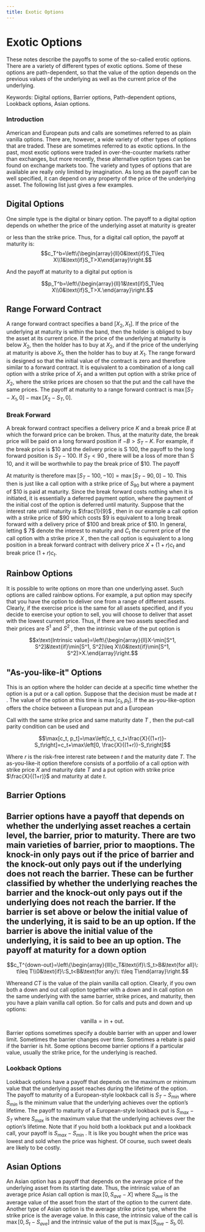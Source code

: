 ```yaml
---
title: Exotic Options
---
```

# Exotic Options

These notes describe the payoffs to some of the so-called erotic options. There are a variety of different types of exotic options. Some of these options are path-dependent,  so that the value of the option depends on the previous values of the underlying as well as the current price of the underlying.

Keywords: Digital options,  Barrier options,  Path-dependent options,  Lookback options,  Asian options.

### Introduction

American and European puts and calls are sometimes referred to as plain vanilla options. There are,  however,  a wide variety of other types of options that are traded. These are sometimes referred to as exotic options. In the past,  most exotic options were traded in over-the-counter markets rather than exchanges,  but more recently,  these alternative option types can be found on exchange markets too. The variety and types of options that are available are really only limited by imagination. As long as the payoff can be well specified,  it can depend on any property of the price of the underlying asset. The following list just gives a few examples.

## Digital Options

One simple type is the digital or binary option. The payoff to a digital option depends on whether the price of the underlying asset at maturity is greater

or less than the strike price. Thus,  for a digital call option,  the payoff at maturity is:
$$c_T^b=\left\{\begin{array}{ll}0&\text{if}S_T\leq X\\1&\text{if}S_T>X\end{array}\right.$$

And the payoff at maturity to a digital put option is

$$p_T^b=\left\{\begin{array}{ll}1&\text{if}S_T\leq X\\0&\text{if}S_T>X.\end{array}\right.$$

## Range Forward Contract

A range forward contract specifies a band $[X_{2},  X_{1}]$. If the price of the underlying at maturity is within the band,  then the holder is obliged to buy the asset at its current price. If the price of the underlying at maturity is below $X_{2}$,  then the holder has to buy at $X_{2}$,  and if the price of the underlying at maturity is above $X_{1}$,  then the holder has to buy at $X_{1}$. The range forward is designed so that the initial value of the contract is zero and therefore similar to a forward contract. It is equivalent to a combination of a long call option with a strike price of $X_{1}$ and a written put option with a strike price of $X_{2}$, where the strike prices are chosen so that the put and the call have the same prices. The payoff at maturity to a range forward contract is $\operatorname*{max}[S_{T}-X_{1},  0]-\operatorname*{max}[X_{2}-S_{T},  0]$.

### Break Forward

A break forward contract specifies a delivery price $K$ and a break price $B$ at which the forward price can be broken. Thus,  at the maturity date,  the break price will be paid on a long forward position if $-B>S_{T}-K$. For example,  if the break price is $\$10$ and the delivery price is S 100,  the payoff to the long forward position is $S_{T}-100$. If $S_{T}<90$ ,  there will be a loss of more than S 10,  and it will be worthwhile to pay the break price of $\$10$. The payoff

At maturity is therefore $\operatorname*{max}[S_{T}-100,  -10]=\operatorname*{max}[S_{T}-90,  0]-10$. This then is just like a call option with a strike price of $S_{ 90}$ but where a payment of $\$10$ is paid at maturity. Since the break forward costs nothing when it is initiated,  it is essentially a deferred payment option,  where the payment of the initial cost of the option is deferred until maturity. Suppose that the interest rate until maturity is $\frac{1}{9}$ ,  then in our example a call option with a strike price of $\$90$ which costs $\$9$ is equivalent to a long break forward with a delivery price of $\$100$ and break price of $\$10$. In general,  letting $ 7$ denote the interest to maturity and $C_{t}$ the current price of the call option with a strike price $X$ ,  then the call option is equivalent to a long position in a break forward contract with delivery price $X+(1+r) c_{t}$ and break price $(1+r) c_{t}$.

## Rainbow Options

It is possible to write options on more than one underlying asset. Such options are called rainbow options. For example,  a put option may specify that you have the option to deliver one from a range of different assets. Clearly,  if the exercise price is the same for all assets specified,  and if you decide to exercise your option to sell,  you will choose to deliver that asset with the lowest current price. Thus,  if there are two assets specified and their prices are $S^{1}$ and $S^{2}$ ,  then the intrinsic value of the put option is

$$x\text{Intrinsic value}=\left\{\begin{array}{ll}X-\min[S^1,  S^2]&\text{if}\min[S^1,  S^2]\leq X\\0&\text{if}\min[S^1,  S^2]>X.\end{array}\right.$$

## "As-you-like-it" Options

This is an option where the holder can decide at a specific time whether the option is a put or a call option. Suppose that the decision must be made at $t$ . The value of the option at this time is $\max[c_{t},  p_{t}]$. If the as-you-like-option offers the choice between a European put and a European

Call with the same strike price and same maturity date $T$ ,  then the put-call parity condition can be used and

$$\max[c_t,  p_t]=\max\left[c_t,  c_t+\frac{X}{(1+r)}-S_t\right]=c_t+\max\left[0,  \frac{X}{(1+r)}-S_t\right]$$

Where $r$ is the risk-free interest rate between $t$ and the maturity date $T$. The as-you-like-it option therefore consists of a portfolio of a call option with strike price $X$ and maturity date $T$ and a put option with strike price $\frac{X}{(1+r)}$ and maturity at date $t$.

## Barrier Options

## Barrier options have a payoff that depends on whether the underlying asset reaches a certain level,  the barrier,  prior to maturity. There are two main varieties of barrier,  prior to maoptions. The knock-in only pays out if the price of barrier and the knock-out only pays out if the underlying does not reach the barrier. These can be further classified by whether the underlying reaches the barrier and the knock-out only pays out if the underlying does not reach the barrier. If the barrier is set above or below the initial value of the underlying,  it is said to be an up option. If the barrier is above the initial value of the underlying,  it is said to bee an up option. The payoff at maturity for a down option
$$c_T^{down-out}=\left\{\begin{array}{lll}c_T&\text{if}\:S_t>B&\text{for all}\: t\leq T\\0&\text{if}\:S_t<B&\text{for any}\: t\leq T\end{array}\right.$$

Whereand $CT$ is the value of the plain vanilla call option. Clearly,  if you own both a down and out call option together with a down and in call option on the same underlying with the same barrier,  strike prices,  and maturity,  then you have a plain vanilla call option. So for calls and puts and down and up options:

$$\mathrm{vanilla}=\mathrm{in}+\mathrm{out}.$$

Barrier options sometimes specify a double barrier with an upper and lower limit. Sometimes the barrier changes over time. Sometimes a rebate is paid if the barrier is hit. Some options become barrier options if a particular value,  usually the strike price,  for the underlying is reached.

### Lookback Options

Lookback options have a payoff that depends on the maximum or minimum value that the underlying asset reaches during the lifetime of the option. The payoff to maturity of a European-style lookback call is $S_{T}-S_{min}$ where $S_{min}$ is the minimum value that the underlying achieves over the option’s lifetime. The payoff to maturity of a European-style lookback put is $S_{max}-S_{T}$ where $S_{max}$ is the maximum value that the underlying achieves over the option’s lifetime. Note that if you hold both a lookback put and a lookback call,  your payoff is $S_{max}-S_{min}$ . It is like you bought when the price was lowest and sold when the price was highest. Of course,  such sweet deals are likely to be costly.

## Asian Options

An Asian option has a payoff that depends on the average price of the underlying asset from its starting date. Thus,  the intrinsic value of an average price Asian call option is $\operatorname*{max}[0,  S_{ave}-X]$ where $S_{ave}$ is the average value of the asset from the start of the option to the current date. Another type of Asian option is the average strike price type,  where the strike price is the average value. In this case,  the intrinsic value of the call is $\operatorname*{max}[0,  S_{t}-S_{ave}]$ and the intrinsic value of the put is $\operatorname*{max}[S_{ave}-S_{t},  0]$.
